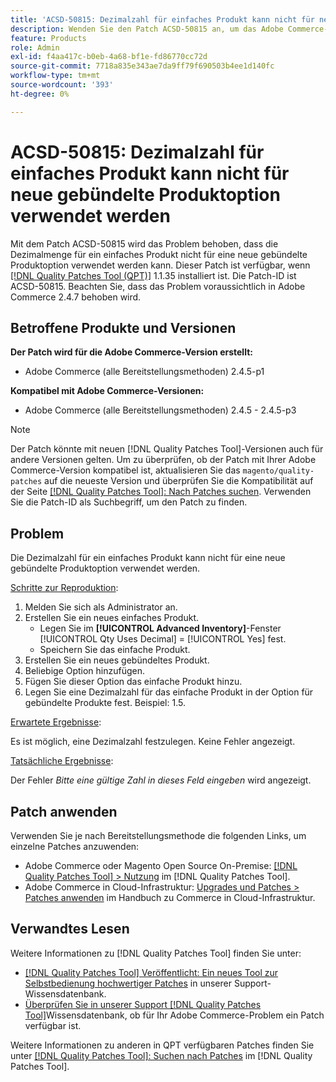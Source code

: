 ```yaml
---
title: 'ACSD-50815: Dezimalzahl für einfaches Produkt kann nicht für neue gebündelte Produktoption verwendet werden'
description: Wenden Sie den Patch ACSD-50815 an, um das Adobe Commerce-Problem zu beheben, bei dem die Dezimalzahl für ein einfaches Produkt nicht für eine neue gebündelte Produktoption verwendet werden kann.
feature: Products
role: Admin
exl-id: f4aa417c-b0eb-4a68-bf1e-fd86770cc72d
source-git-commit: 7718a835e343ae7da9ff79f690503b4ee1d140fc
workflow-type: tm+mt
source-wordcount: '393'
ht-degree: 0%

---
```


# ACSD-50815: Dezimalzahl für einfaches Produkt kann nicht für neue gebündelte Produktoption verwendet werden

Mit dem Patch ACSD-50815 wird das Problem behoben, dass die Dezimalmenge für ein einfaches Produkt nicht für eine neue gebündelte Produktoption verwendet werden kann. Dieser Patch ist verfügbar, wenn [[!DNL Quality Patches Tool (QPT)]](/help/announcements/adobe-commerce-announcements/magento-quality-patches-released-new-tool-to-self-serve-quality-patches.md) 1.1.35 installiert ist. Die Patch-ID ist ACSD-50815. Beachten Sie, dass das Problem voraussichtlich in Adobe Commerce 2.4.7 behoben wird.

## Betroffene Produkte und Versionen

**Der Patch wird für die Adobe Commerce-Version erstellt:**

* Adobe Commerce (alle Bereitstellungsmethoden) 2.4.5-p1

**Kompatibel mit Adobe Commerce-Versionen:**

* Adobe Commerce (alle Bereitstellungsmethoden) 2.4.5 - 2.4.5-p3

>[!NOTE]
>
>Der Patch könnte mit neuen [!DNL Quality Patches Tool]-Versionen auch für andere Versionen gelten. Um zu überprüfen, ob der Patch mit Ihrer Adobe Commerce-Version kompatibel ist, aktualisieren Sie das `magento/quality-patches` auf die neueste Version und überprüfen Sie die Kompatibilität auf der Seite [[!DNL Quality Patches Tool]: Nach Patches suchen](https://experienceleague.adobe.com/tools/commerce-quality-patches/index.html?lang=de). Verwenden Sie die Patch-ID als Suchbegriff, um den Patch zu finden.

## Problem

Die Dezimalzahl für ein einfaches Produkt kann nicht für eine neue gebündelte Produktoption verwendet werden.

<u>Schritte zur Reproduktion</u>:

1. Melden Sie sich als Administrator an.
1. Erstellen Sie ein neues einfaches Produkt.
   * Legen Sie im **[!UICONTROL Advanced Inventory]**-Fenster [!UICONTROL Qty Uses Decimal] = [!UICONTROL Yes] fest.
   * Speichern Sie das einfache Produkt.
1. Erstellen Sie ein neues gebündeltes Produkt.
1. Beliebige Option hinzufügen.
1. Fügen Sie dieser Option das einfache Produkt hinzu.
1. Legen Sie eine Dezimalzahl für das einfache Produkt in der Option für gebündelte Produkte fest. Beispiel: 1.5.

<u>Erwartete Ergebnisse</u>:

Es ist möglich, eine Dezimalzahl festzulegen. Keine Fehler angezeigt.

<u>Tatsächliche Ergebnisse</u>:

Der Fehler *Bitte eine gültige Zahl in dieses Feld eingeben* wird angezeigt.

## Patch anwenden

Verwenden Sie je nach Bereitstellungsmethode die folgenden Links, um einzelne Patches anzuwenden:

* Adobe Commerce oder Magento Open Source On-Premise: [[!DNL Quality Patches Tool] > Nutzung](https://experienceleague.adobe.com/docs/commerce-operations/tools/quality-patches-tool/usage.html?lang=de) im [!DNL Quality Patches Tool].
* Adobe Commerce in Cloud-Infrastruktur: [Upgrades und Patches > Patches anwenden](https://experienceleague.adobe.com/docs/commerce-cloud-service/user-guide/develop/upgrade/apply-patches.html?lang=de) im Handbuch zu Commerce in Cloud-Infrastruktur.

## Verwandtes Lesen

Weitere Informationen zu [!DNL Quality Patches Tool] finden Sie unter:

* [[!DNL Quality Patches Tool] Veröffentlicht: Ein neues Tool zur Selbstbedienung hochwertiger Patches](/help/announcements/adobe-commerce-announcements/magento-quality-patches-released-new-tool-to-self-serve-quality-patches.md) in unserer Support-Wissensdatenbank.
* [Überprüfen Sie in unserer Support [!DNL Quality Patches Tool]](/help/support-tools/patches-available-in-qpt-tool/check-patch-for-magento-issue-with-magento-quality-patches.md)Wissensdatenbank, ob für Ihr Adobe Commerce-Problem ein Patch verfügbar ist.

Weitere Informationen zu anderen in QPT verfügbaren Patches finden Sie unter [[!DNL Quality Patches Tool]: Suchen nach Patches](https://experienceleague.adobe.com/tools/commerce-quality-patches/index.html?lang=de) im [!DNL Quality Patches Tool].

